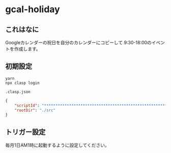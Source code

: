 # gcal-holiday

## これはなに

Googleカレンダーの祝日を自分のカレンダーにコピーして
9:30-18:00のイベントを作成します。

## 初期設定

```console
yarn
npx clasp login
```

`.clasp.json`

```json
{
    "scriptId": "*********************************************************",
    "rootDir": "./src"
}
```

## トリガー設定

毎月1日AM1時に起動するように設定してください。
